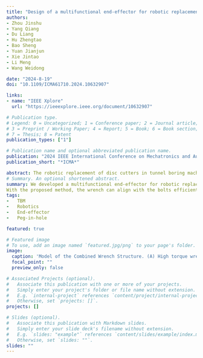 ```yaml
---
title: "Design of a multifunctional end-effector for robotic replacement of TBM disc cutters"
authors:
- Zhou Jinshu
- Yang Qiang
- Du Liang
- Hu Zhengtao
- Bao Sheng
- Yuan Jianjun
- Xie Jintao
- Li Meng
- Wang Weidong

date: "2024-8-19"
doi: "10.1109/ICMA61710.2024.10632907"

links:
- name: "IEEE Xplore"
  url: "https://ieeexplore.ieee.org/document/10632907"

# Publication type.
# Legend: 0 = Uncategorized; 1 = Conference paper; 2 = Journal article;
# 3 = Preprint / Working Paper; 4 = Report; 5 = Book; 6 = Book section;
# 7 = Thesis; 8 = Patent
publication_types: ["1"]

# Publication name and optional abbreviated publication name.
publication: "2024 IEEE International Conference on Mechatronics and Automation (ICMA)"
publication_short: "*ICMA*"

abstract: The robotic replacement of disc cutters in tunnel boring machine (TBM) is imperative for maintenance tasks' safety and efficiency. One major challenge is to managing the complex and cumbersome fastening components of disc cutters. This paper introduces a multifunctional end-effector that can grip a combined wrench to facilitate the alignment, fastening, and unfastening of cutter bolts, as well as grip the disc cutter. An integrated cutter house design eliminates the need for the robot to handle small bolts and nuts during remote operations. Additionally, a two-segment bolt design aids in the peg-in-hole procedure, ensuring a high success rate for robotic torque wrench alignment with the main fastening bolt. An alignment strategy for remote robot control is also proposed. We constructed a full-scale mock-up of the TBM disc cutter with the proposed cutter house structure to validate the proposed design and methods. Preliminary experimental results demonstrate the effectiveness of the system's mechanism and strategy in facilitating the swift assembly and disassembly of heavy disc cutters during replacement processes.
# Summary. An optional shortened abstract.
summary: We developed a multifunctional end-effector for robotic replacement of disc cutters in TBM. Especially, the two-segment bolt structure, combined wrench structure, and peg-in-hole strategy are proposed in this paper. The two-segment bolt structure effectively separates the pitch and roll angular deviations for efficient alignment. The combined wrench uses high torque for fastening/unfastening and low torque for rapid drive, while the peg-in-hole strategy provides a simple, reliable and efficient method for successful disc cutter replacement operations.
With the proposed method, the wrench can align with the bolts efficiently, and the fastening component can be released rapidly. This enables the multifunctional end-effector to proceed with disc cutter replacement. Experimental alignment data at offset and standard positions validate the effectiveness of the cutter housing and the two-segment bolt and sock design in facilitating the swift assembly and disassembly of heavy disc cutters during replacement processes. However, if the reaction arm does not contact the end-effector, the robot experiences a substantial torque load. In future work, we plan to develop more detailed strategies to mitigate this issue.
tags:
-   TBM
-   Robotics
-   End-effector
-   Peg-in-hole

featured: true

# Featured image
# To use, add an image named `featured.jpg/png` to your page's folder. 
image:
  caption: 'Model of the Combined Wrench Structure. (A) High torque wrench, (B) Low torque wrench: (A01) Rotary actuator, (A02) Torque multiplier, (A03) Spring, (A04) Reaction arm, (A05) High torque socket, (A06) Case, (A07) Rhombus pin. (B01) Rotary actuator, (B02) Spring, (B03) Low torque socket, (B04) Case.'
  focal_point: ""
  preview_only: false

# Associated Projects (optional).
#   Associate this publication with one or more of your projects.
#   Simply enter your project's folder or file name without extension.
#   E.g. `internal-project` references `content/project/internal-project/index.md`.
#   Otherwise, set `projects: []`.
projects: []

# Slides (optional).
#   Associate this publication with Markdown slides.
#   Simply enter your slide deck's filename without extension.
#   E.g. `slides: "example"` references `content/slides/example/index.md`.
#   Otherwise, set `slides: ""`.
slides: ""
---
```

